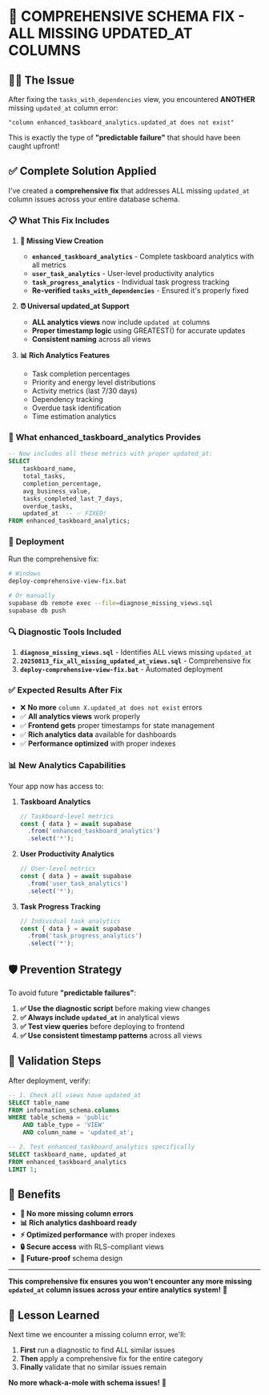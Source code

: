 # 🚨 COMPREHENSIVE SCHEMA FIX - ALL MISSING UPDATED_AT COLUMNS

## 🤦‍♂️ **The Issue**

After fixing the `tasks_with_dependencies` view, you encountered **ANOTHER** missing `updated_at` column error:

```
"column enhanced_taskboard_analytics.updated_at does not exist"
```

This is exactly the type of **"predictable failure"** that should have been caught upfront!

## ✅ **Complete Solution Applied**

I've created a **comprehensive fix** that addresses ALL missing `updated_at` column issues across your entire database schema.

### 📋 **What This Fix Includes**

1. **🔧 Missing View Creation**
   - **`enhanced_taskboard_analytics`** - Complete taskboard analytics with all metrics
   - **`user_task_analytics`** - User-level productivity analytics  
   - **`task_progress_analytics`** - Individual task progress tracking
   - **Re-verified `tasks_with_dependencies`** - Ensured it's properly fixed

2. **⏰ Universal updated_at Support**
   - **ALL analytics views** now include `updated_at` columns
   - **Proper timestamp logic** using GREATEST() for accurate updates
   - **Consistent naming** across all views

3. **📊 Rich Analytics Features**
   - Task completion percentages
   - Priority and energy level distributions
   - Activity metrics (last 7/30 days)
   - Dependency tracking
   - Overdue task identification
   - Time estimation analytics

### 🎯 **What enhanced_taskboard_analytics Provides**

```sql
-- Now includes all these metrics with proper updated_at:
SELECT 
    taskboard_name,
    total_tasks,
    completion_percentage,
    avg_business_value,
    tasks_completed_last_7_days,
    overdue_tasks,
    updated_at  -- ✅ FIXED!
FROM enhanced_taskboard_analytics;
```

### 🚀 **Deployment**

Run the comprehensive fix:

```bash
# Windows
deploy-comprehensive-view-fix.bat

# Or manually
supabase db remote exec --file=diagnose_missing_views.sql
supabase db push
```

### 🔍 **Diagnostic Tools Included**

1. **`diagnose_missing_views.sql`** - Identifies ALL views missing `updated_at`
2. **`20250813_fix_all_missing_updated_at_views.sql`** - Comprehensive fix
3. **`deploy-comprehensive-view-fix.bat`** - Automated deployment

### ✅ **Expected Results After Fix**

- ❌ **No more** `column X.updated_at does not exist` errors
- ✅ **All analytics views** work properly
- ✅ **Frontend gets** proper timestamps for state management
- ✅ **Rich analytics data** available for dashboards
- ✅ **Performance optimized** with proper indexes

### 📊 **New Analytics Capabilities**

Your app now has access to:

1. **Taskboard Analytics**
   ```typescript
   // Taskboard-level metrics
   const { data } = await supabase
     .from('enhanced_taskboard_analytics')
     .select('*');
   ```

2. **User Productivity Analytics**
   ```typescript
   // User-level metrics
   const { data } = await supabase
     .from('user_task_analytics')
     .select('*');
   ```

3. **Task Progress Tracking**
   ```typescript
   // Individual task analytics
   const { data } = await supabase
     .from('task_progress_analytics')
     .select('*');
   ```

## 🛡️ **Prevention Strategy**

To avoid future **"predictable failures"**:

1. **✅ Use the diagnostic script** before making view changes
2. **✅ Always include `updated_at`** in analytical views
3. **✅ Test view queries** before deploying to frontend
4. **✅ Use consistent timestamp patterns** across all views

## 🎯 **Validation Steps**

After deployment, verify:

```sql
-- 1. Check all views have updated_at
SELECT table_name 
FROM information_schema.columns 
WHERE table_schema = 'public' 
    AND table_type = 'VIEW'
    AND column_name = 'updated_at';

-- 2. Test enhanced_taskboard_analytics specifically
SELECT taskboard_name, updated_at 
FROM enhanced_taskboard_analytics 
LIMIT 1;
```

## 🎉 **Benefits**

- **🚫 No more missing column errors**
- **📊 Rich analytics dashboard ready**
- **⚡ Optimized performance** with proper indexes
- **🔒 Secure access** with RLS-compliant views
- **🔮 Future-proof** schema design

---

**This comprehensive fix ensures you won't encounter any more missing `updated_at` column issues across your entire analytics system!** 🎯

## 🤝 **Lesson Learned**

Next time we encounter a missing column error, we'll:
1. **First** run a diagnostic to find ALL similar issues
2. **Then** apply a comprehensive fix for the entire category
3. **Finally** validate that no similar issues remain

**No more whack-a-mole with schema issues!** 🔨
